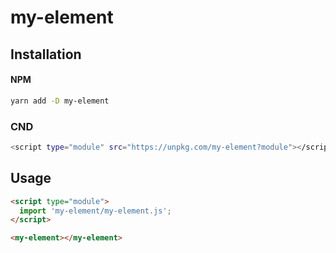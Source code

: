 # my-element

## Installation
#### NPM
```bash
yarn add -D my-element
```

### CND
```bash
<script type="module" src="https://unpkg.com/my-element?module"></script>
```

## Usage
```html
<script type="module">
  import 'my-element/my-element.js';
</script>

<my-element></my-element>
```